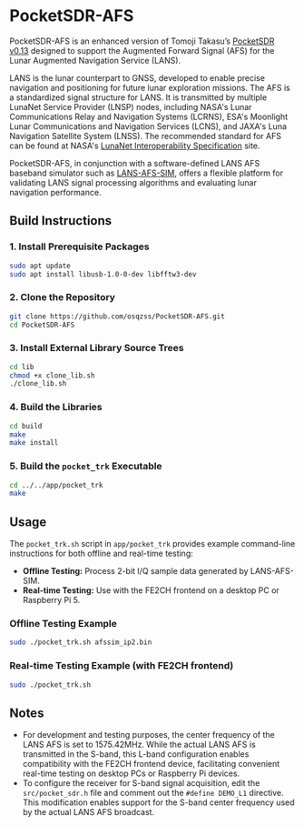 # PocketSDR-AFS

PocketSDR-AFS is an enhanced version of Tomoji Takasu’s [PocketSDR v0.13](https://github.com/tomojitakasu/PocketSDR) designed to support the Augmented Forward Signal (AFS) for the Lunar Augmented Navigation Service (LANS).

LANS is the lunar counterpart to GNSS, developed to enable precise navigation and positioning for future lunar exploration missions. The AFS is a standardized signal structure for LANS. It is transmitted by multiple LunaNet Service Provider (LNSP) nodes, including NASA's Lunar Communications Relay and Navigation Systems (LCRNS), ESA's Moonlight Lunar Communications and Navigation Services (LCNS), and JAXA's Luna Navigation Satellite System (LNSS). The recommended standard for AFS can be found at NASA's [LunaNet Interoperability Specification](https://www.nasa.gov/directorates/somd/space-communications-navigation-program/lunanet-interoperability-specification/) site.

PocketSDR-AFS, in conjunction with a software-defined LANS AFS baseband simulator such as [LANS-AFS-SIM](https://github.com/osqzss/LANS-AFS-SIM), offers a flexible platform for validating LANS signal processing algorithms and evaluating lunar navigation performance.

## Build Instructions

### 1. Install Prerequisite Packages

```sh
sudo apt update
sudo apt install libusb-1.0-0-dev libfftw3-dev
```

### 2. Clone the Repository

```sh
git clone https://github.com/osqzss/PocketSDR-AFS.git
cd PocketSDR-AFS
```

### 3. Install External Library Source Trees

```sh
cd lib
chmod +x clone_lib.sh
./clone_lib.sh
```

### 4. Build the Libraries

```sh
cd build
make
make install
```

### 5. Build the `pocket_trk` Executable

```sh
cd ../../app/pocket_trk
make
```

## Usage

The `pocket_trk.sh` script in `app/pocket_trk` provides example command-line instructions for both offline and real-time testing:

- **Offline Testing:** Process 2-bit I/Q sample data generated by LANS-AFS-SIM.
- **Real-time Testing:** Use with the FE2CH frontend on a desktop PC or Raspberry Pi 5.

### Offline Testing Example

```sh
sudo ./pocket_trk.sh afssim_ip2.bin
```

### Real-time Testing Example (with FE2CH frontend)

```sh
sudo ./pocket_trk.sh
```

## Notes

- For development and testing purposes, the center frequency of the LANS AFS is set to 1575.42MHz. While the actual LANS AFS is transmitted in the S-band, this L-band configuration enables compatibility with the FE2CH frontend device, facilitating convenient real-time testing on desktop PCs or Raspberry Pi devices.
- To configure the receiver for S-band signal acquisition, edit the `src/pocket_sdr.h` file and comment out the `#define DEMO_L1` directive. This modification enables support for the S-band center frequency used by the actual LANS AFS broadcast.
